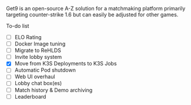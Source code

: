 Get9 is an open-source A-Z solution for a matchmaking platform primarily targeting counter-strike 1.6 but can easily be adjusted for other games.

To-do list
- [ ] ELO Rating
- [ ] Docker Image tuning
- [ ] Migrate to ReHLDS
- [ ] Invite lobby system
- [x] Move from K3S Deployments to K3S Jobs
- [ ] Automatic Pod shutdown
- [ ] Web UI overhaul
- [ ] Lobby chat box(es)
- [ ] Match history & Demo archiving
- [ ] Leaderboard
